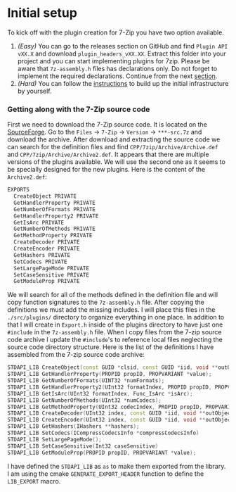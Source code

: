 # Initial setup

To kick off with the plugin creation for 7-Zip you have two option available.
1. *(Easy)* You can go to the releases section on GitHub and find `Plugin API vXX.X` and download `plugin_headers_vXX.XX`. Extract this folder into your project and you can start implementing plugins for 7zip. Please be aware that `7z-assembly.h` files has declarations only. Do not forget to implement the required declarations. Continue from the next [section](#understanding-the-7-zip-plugin-system).
1. *(Hard)* You can follow the [instructions](#getting-along-with-the-7-zip-source-code) to build up the initial infrastructure by yourself.

### Getting along with the 7-Zip source code

First we need to download the 7-Zip source code. It is located on the [SourceForge](https://sourceforge.net/projects/sevenzip/). Go to the `Files` -> `7-Zip` -> `Version` -> `***-src.7z` and download the archive. After download and extracting the source code we can search for the definition files and find `CPP/7zip/Archive/Archive.def` and `CPP/7zip/Archive/Archive2.def`. It appears that there are multiple versions of the plugins available. We will use the second one as it seems to be specially designed for the new plugins. Here is the content of the `Archive2.def`:

```def
EXPORTS
  CreateObject PRIVATE
  GetHandlerProperty PRIVATE
  GetNumberOfFormats PRIVATE
  GetHandlerProperty2 PRIVATE
  GetIsArc PRIVATE
  GetNumberOfMethods PRIVATE
  GetMethodProperty PRIVATE
  CreateDecoder PRIVATE
  CreateEncoder PRIVATE
  GetHashers PRIVATE
  SetCodecs PRIVATE
  SetLargePageMode PRIVATE
  SetCaseSensitive PRIVATE
  GetModuleProp PRIVATE
```

We will search for all of the methods defined in the definition file and will copy function signatures to the `7z-assembly.h` file. After copying the definitions we must add the missing includes. I will place this files in the `./src/plugins/` directory to organize everything in one place. In addition to that I will create in `Export.h` inside of the plugins directory to have just one `#include` in the `7z-assembly.h` file. When I copy files from the 7-zip source code archive I update the `#include`'s to reference local files neglecting the source code directory structure. Here is the list of the definitions I have assembled from the 7-zip source code archive:

```cpp
STDAPI_LIB CreateObject(const GUID *clsid, const GUID *iid, void **outObject);
STDAPI_LIB GetHandlerProperty(PROPID propID, PROPVARIANT *value);
STDAPI_LIB GetNumberOfFormats(UINT32 *numFormats);
STDAPI_LIB GetHandlerProperty2(UInt32 formatIndex, PROPID propID, PROPVARIANT *value);
STDAPI_LIB GetIsArc(UInt32 formatIndex, Func_IsArc *isArc);
STDAPI_LIB GetNumberOfMethods(UInt32 *numCodecs);
STDAPI_LIB GetMethodProperty(UInt32 codecIndex, PROPID propID, PROPVARIANT *value);
STDAPI_LIB CreateDecoder(UInt32 index, const GUID *iid, void **outObject);
STDAPI_LIB CreateEncoder(UInt32 index, const GUID *iid, void **outObject);
STDAPI_LIB GetHashers(IHashers **hashers);
STDAPI_LIB SetCodecs(ICompressCodecsInfo *compressCodecsInfo)
STDAPI_LIB SetLargePageMode();
STDAPI_LIB SetCaseSensitive(Int32 caseSensitive)
STDAPI_LIB GetModuleProp(PROPID propID, PROPVARIANT *value);
```

I have defined the `STDAPI_LIB` as `as` to make them exported from the library. I am using the cmake `GENERATE_EXPORT_HEADER` function to define the `LIB_EXPORT` macro.

